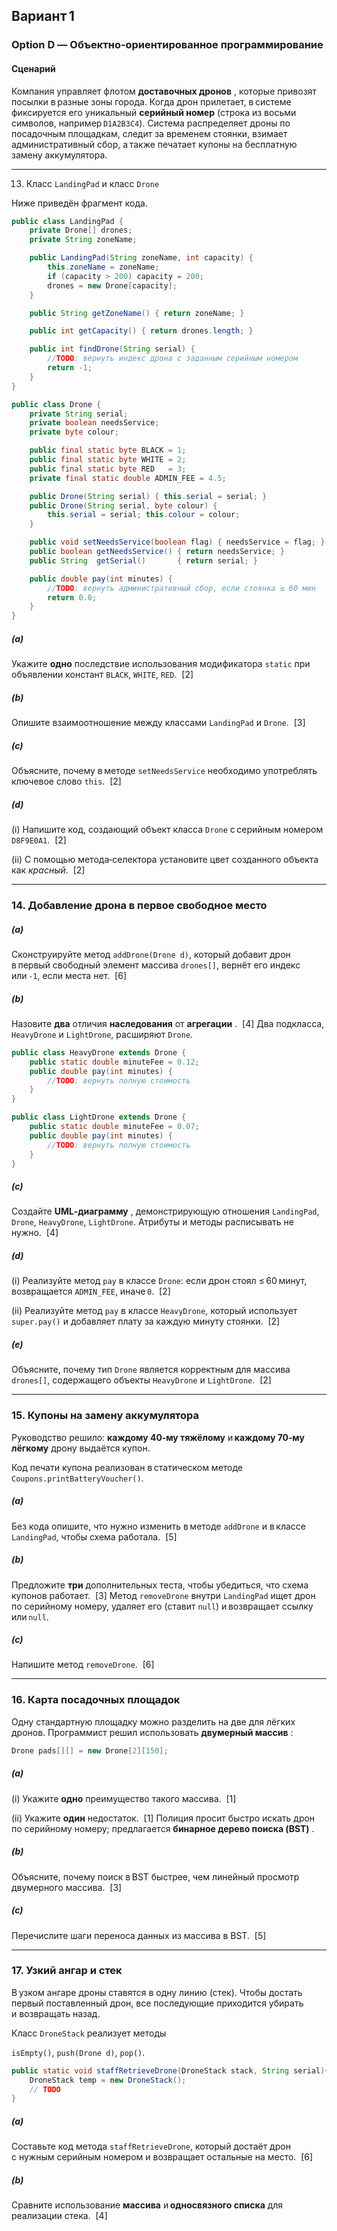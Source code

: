 ## Вариант 1


### Option D — Объектно‑ориентированное программирование


#### Сценарий

Компания управляет флотом **доставочных дронов** , которые привозят посылки в разные зоны города. Когда дрон прилетает, в системе фиксируется его уникальный **серийный номер**  (строка из восьми символов, например `D1A2B3C4`). Система распределяет дроны по посадочным площадкам, следит за временем стоянки, взимает административный сбор, а также печатает купоны на бесплатную замену аккумулятора.


---


13. Класс `LandingPad` и класс `Drone`

Ниже приведён фрагмент кода.



```java
public class LandingPad {
    private Drone[] drones;
    private String zoneName;

    public LandingPad(String zoneName, int capacity) {
        this.zoneName = zoneName;
        if (capacity > 200) capacity = 200;
        drones = new Drone[capacity];
    }

    public String getZoneName() { return zoneName; }

    public int getCapacity() { return drones.length; }

    public int findDrone(String serial) {
        //TODO: вернуть индекс дрона с заданным серийным номером
        return -1;
    }
}
```



```java
public class Drone {
    private String serial;
    private boolean needsService;
    private byte colour;

    public final static byte BLACK = 1;
    public final static byte WHITE = 2;
    public final static byte RED   = 3;
    private final static double ADMIN_FEE = 4.5;

    public Drone(String serial) { this.serial = serial; }
    public Drone(String serial, byte colour) {
        this.serial = serial; this.colour = colour;
    }

    public void setNeedsService(boolean flag) { needsService = flag; }
    public boolean getNeedsService() { return needsService; }
    public String  getSerial()       { return serial; }

    public double pay(int minutes) {
        //TODO: вернуть административный сбор, если стоянка ≤ 60 мин
        return 0.0;
    }
}
```


##### (a)

Укажите **одно**  последствие использования модификатора `static` при объявлении констант `BLACK`, `WHITE`, `RED`.  [2]

##### (b)

Опишите взаимоотношение между классами `LandingPad` и `Drone`.  [3]

##### (c)

Объясните, почему в методе `setNeedsService` необходимо употреблять ключевое слово `this`.  [2]

##### (d)

(i) Напишите код, создающий объект класса `Drone` с серийным номером `D8F9E0A1`.  [2]

(ii) С помощью метода‑селектора установите цвет созданного объекта как *красный*.  [2]


---



### 14. Добавление дрона в первое свободное место


##### (a)

Сконструируйте метод `addDrone(Drone d)`, который добавит дрон в первый свободный элемент массива `drones[]`, вернёт его индекс или `‑1`, если места нет.  [6]

##### (b)

Назовите **два**  отличия **наследования**  от **агрегации** .  [4]
Два подкласса, `HeavyDrone` и `LightDrone`, расширяют `Drone`.


```java
public class HeavyDrone extends Drone {
    public static double minuteFee = 0.12;
    public double pay(int minutes) {
        //TODO: вернуть полную стоимость
    }
}
```



```java
public class LightDrone extends Drone {
    public static double minuteFee = 0.07;
    public double pay(int minutes) {
        //TODO: вернуть полную стоимость
    }
}
```


##### (c)

Создайте **UML‑диаграмму** , демонстрирующую отношения `LandingPad`, `Drone`, `HeavyDrone`, `LightDrone`. Атрибуты и методы расписывать не нужно.  [4]

##### (d)

(i) Реализуйте метод `pay` в классе `Drone`: если дрон стоял ≤ 60 минут, возвращается `ADMIN_FEE`, иначе `0`.  [2]

(ii) Реализуйте метод `pay` в классе `HeavyDrone`, который использует `super.pay()` и добавляет плату за каждую минуту стоянки.  [2]

##### (e)

Объясните, почему тип `Drone` является корректным для массива `drones[]`, содержащего объекты `HeavyDrone` и `LightDrone`.  [2]


---



### 15. Купоны на замену аккумулятора

Руководство решило: **каждому 40‑му тяжёлому**  и **каждому 70‑му лёгкому**  дрону выдаётся купон.

Код печати купона реализован в статическом методе `Coupons.printBatteryVoucher()`.

##### (a)

Без кода опишите, что нужно изменить в методе `addDrone` и в классе `LandingPad`, чтобы схема работала.  [5]

##### (b)

Предложите **три**  дополнительных теста, чтобы убедиться, что схема купонов работает.  [3]
Метод `removeDrone` внутри `LandingPad` ищет дрон по серийному номеру, удаляет его (ставит `null`) и возвращает ссылку или `null`.

##### (c)

Напишите метод `removeDrone`.  [6]


---



### 16. Карта посадочных площадок

Одну стандартную площадку можно разделить на две для лёгких дронов. Программист решил использовать **двумерный массив** :


```java
Drone pads[][] = new Drone[2][150];
```


##### (a)

(i) Укажите **одно**  преимущество такого массива.  [1]

(ii) Укажите **один**  недостаток.  [1]
Полиция просит быстро искать дрон по серийному номеру; предлагается **бинарное дерево поиска (BST)** .

##### (b)


Объясните, почему поиск в BST быстрее, чем линейный просмотр двумерного массива.  [3]


##### (c)


Перечислите шаги переноса данных из массива в BST.  [5]



---



### 17. Узкий ангар и стек


В узком ангаре дроны ставятся в одну линию (стек). Чтобы достать первый поставленный дрон, все последующие приходится убирать и возвращать назад.

Класс `DroneStack` реализует методы

`isEmpty()`, `push(Drone d)`, `pop()`.


```java
public static void staffRetrieveDrone(DroneStack stack, String serial){
    DroneStack temp = new DroneStack();
    // TODO
}
```


##### (a)

Составьте код метода `staffRetrieveDrone`, который достаёт дрон с нужным серийным номером и возвращает остальные на место.  [6]

##### (b)

Сравните использование **массива**  и **односвязного списка**  для реализации стека.  [4]

